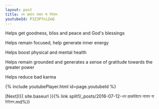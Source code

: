 ```yaml
---
layout: post
title: ওম প্রভাবে নামায গা টাইমস
youtubeId: P3Z3P7niZeQ
---
```

 
 
Helps get goodness, bliss and peace and God's blessings
 
Helps remain focused, help generate inner energy 
 
Helps boost physical and mental health 
 
Helps remain grounded and generates a sense of gratitude towards the greater power 
 
Helps reduce bad karma
 
 
 
 


{% include youtubePlayer.html id=page.youtubeId %}
 
[Next]({{ site.baseurl }}{% link  split1/_posts/2016-07-12-ওম প্রবরউঠাযে নামায গা টাইমস.md%})
 
